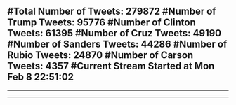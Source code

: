 #Total Number of Tweets: 279872 
#Number of Trump Tweets: 95776
#Number of Clinton Tweets: 61395
#Number of Cruz Tweets: 49190
#Number of Sanders Tweets: 44286
#Number of Rubio Tweets: 24870
#Number of Carson Tweets: 4357
#Current Stream Started at Mon Feb  8 22:51:02
---
---
---
